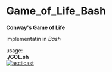 # Game_of_Life_Bash

**Conway's Game of Life**

implementatin in *Bash*

usage:  
**./GOL.sh**  
[![asciicast](https://asciinema.org/a/bv6qdzilcb03vl8xzjiv6gcle.png)](https://asciinema.org/a/bv6qdzilcb03vl8xzjiv6gcle)
